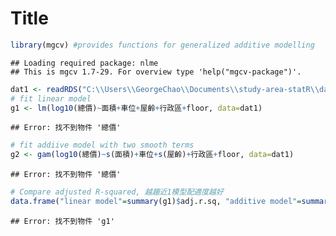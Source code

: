 Title
========================================================


```r
library(mgcv) #provides functions for generalized additive modelling
```

```
## Loading required package: nlme
## This is mgcv 1.7-29. For overview type 'help("mgcv-package")'.
```

```r
dat1 <- readRDS("C:\\Users\\GeorgeChao\\Documents\\study-area-statR\\dat1.rds")
# fit linear model
g1 <- lm(log10(總價)~面積+車位+屋齡+行政區+floor, data=dat1)
```

```
## Error: 找不到物件 '總價'
```

```r
# fit addiive model with two smooth terms
g2 <- gam(log10(總價)~s(面積)+車位+s(屋齡)+行政區+floor, data=dat1)
```

```
## Error: 找不到物件 '總價'
```

```r
# Compare adjusted R-squared, 越趨近1模型配適度越好
data.frame("linear model"=summary(g1)$adj.r.sq, "additive model"=summary(g2)$r.sq)
```

```
## Error: 找不到物件 'g1'
```
